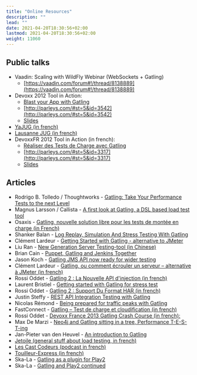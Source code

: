 ```yaml
---
title: "Online Resources"
description: ""
lead: ""
date: 2021-04-20T18:30:56+02:00
lastmod: 2021-04-20T18:30:56+02:00
weight: 11060
---
```


## Public talks

* Vaadin: Scaling with WildFly Webinar (WebSockets + Gatling)
  - [https://vaadin.com/forum#!/thread/8138889](https://vaadin.com/forum#!/thread/8138889)
* Devoxx 2012 Tool in Action:
  - [Blast your App with Gatling](https://www.youtube.com/watch?v=pIGo77gX2bs)
  - [http://parleys.com/#st=5&id=3542](http://parleys.com/#st=5&id=3542)
  - [Slides](http://www.slideshare.net/slandelle/gatling-tool-in-action-at-devoxx-2012)
* [YaJUG (in french)](http://www.parleys.com/#st=5&id=3416)
* [Lausanne JUG (in french)](http://parleys.com/#st=5&id=3665&sl=0)
* DevoxxFR 2012 Tool in Action (in french):
  - [Réaliser des Tests de Charge avec Gatling](https://www.youtube.com/watch?v=m3u3w0qbn9o)
  - [http://parleys.com/#st=5&id=3317](http://parleys.com/#st=5&id=3317)
  - [Slides](http://www.slideshare.net/slandelle/gatling-devoxxfr-2012-12715696)

## Articles

* Rodrigo B. Tolledo / Thoughtworks - [Gatling: Take Your Performance Tests to the next Level](http://www.thoughtworks.com/insights/blog/gatling-take-your-performance-tests-next-level)
* Magnus Larsson / Callista - [A first look at Gatling, a DSL based load test tool](http://callistaenterprise.se/blogg/teknik/2014/04/16/a-first-look-at-gatling-a-dsl-based-load-test-tool/)
* Osaxis - [Gatling, nouvelle solution libre pour les tests de montée en charge (in French)](http://www.osaxis.fr/blog/gatling-nouvelle-solution-libre-pour-les-tests-de-montee-en-charge/)
* Shanker Balan - [Log Replay, Simulation And Stress Testing With Gatling](http://shankerbalan.net/blog/log-replay-simulation-and-stress-testing-with-gatling/)
* Clément Lardeur - [Getting Started with Gatling - alternative to JMeter](http://clardeur.blogspot.fr/2013/07/getting-started-gatling-alternative-jmeter.html)
* Liu Ran - [New Generation Server Testing-tool (in Chinese)](http://www.infoq.com/cn/articles/new-generation-server-testing-tool-gatling)
* Brian Cain - [Puppet, Gatling and Jenkins Together](http://puppetlabs.com/blog/puppet-gatling-and-jenkins-together)
* Jason Koch - [Gatling JMS API now ready for wider testing](http://fasterjava.blogspot.com.au/2013/07/gatling-jms-api-now-ready-for-wider.html)
* Clément Lardeur - [Gatling, ou comment écrouler un serveur – alternative à JMeter (in french) ](http://blog.xebia.fr/2013/07/11/gatling-ou-comment-ecrouler-un-serveur-alternative-a-jmeter)
* Rossi Oddet - [Gatling 2 : La Nouvelle API d'injection (in french)](http://blog.roddet.com/2013/06/gatling2-new-inject-api)
* Laurent Bristiel - [Getting started with Gatling for stress test](http://laurent.bristiel.com/getting-started-with-gatling-for-stress-test)
* Rossi Oddet - [Gatling 2 : Support Du Format HAR (in french)](http://blog.roddet.com/2013/06/gatling2-har-support)
* Justin Steffy - [REST API Integration Testing with Gatling](http://devblog.orgsync.com/2013/05/03/rest-api-integration-testing-with-gatling/)
* Nicolas Rémond - [Being prepared for traffic peaks with Gatling](http://nremond.github.io/2013/04/20/being-prepared-for-traffic-peaks-with-gatling.html)
* FastConnect - [Gatling – Test de charge et cloudification (in french)](http://blog.fastconnect.fr/?p=1995)
* Rossi Oddet - [Devoxx France 2013 Gatling Crash Course (in french):](http://blog.roddet.com/2013/03/devoxxfr13-lab-gatling-crash-course/)
* Max De Marzi - [Neo4j and Gatling sitting in a tree, Performance T-E-S-T-ing](http://maxdemarzi.com/2013/02/14/neo4j-and-gatling-sitting-in-a-tree-performance-t-e-s-t-ing/)
* Jan-Pieter van den Heuvel - [An introduction to Gatling](http://www.plotprojects.com/en/blog/an-introduction-to-gatling)
* [Jetoile (general stuff about load testing, in french)](http://jetoile.blogspot.fr/2012/10/test-de-charge-mode-demploi.html)
* [Les Cast Codeurs (podcast in french)](http://lescastcodeurs.com/2012/05/les-cast-codeurs-podcast-episode-58-interview-sur-gatling-avec-stephane-landelle)
* [Touilleur-Express (in french)](http://www.touilleur-express.fr/2012/01/28/presentation-de-gatling-au-paris-scala-user-group)
* Ska-La - [Gatling as a plugin for Play2 ](http://ska-la.blogspot.fr/2012/03/gatling-tool-plugin-for-play-20.html)
* Ska-La - [Gatling and Play2 continued](http://ska-la.blogspot.fr/2012/04/gatling-and-play20-continued.html)
